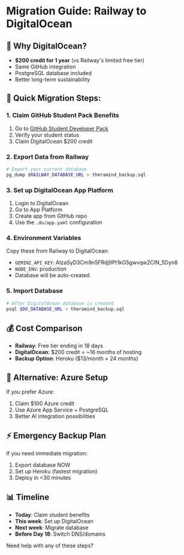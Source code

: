 # Migration Guide: Railway to DigitalOcean

## 🎯 Why DigitalOcean?
- **$200 credit for 1 year** (vs Railway's limited free tier)
- Same GitHub integration
- PostgreSQL database included
- Better long-term sustainability

## 🚀 Quick Migration Steps:

### 1. **Claim GitHub Student Pack Benefits**
1. Go to [GitHub Student Developer Pack](https://education.github.com/pack)
2. Verify your student status
3. Claim DigitalOcean $200 credit

### 2. **Export Data from Railway**
```bash
# Export your current database
pg_dump $RAILWAY_DATABASE_URL > theramind_backup.sql
```

### 3. **Set up DigitalOcean App Platform**
1. Login to DigitalOcean
2. Go to App Platform
3. Create app from GitHub repo
4. Use the `.do/app.yaml` configuration

### 4. **Environment Variables**
Copy these from Railway to DigitalOcean:
- `GEMINI_API_KEY`: AIzaSyD3Cm9n5FRdj9Pt1kG5gwvqw2CIN_5Dyn8
- `NODE_ENV`: production
- Database will be auto-created

### 5. **Import Database**
```bash
# After DigitalOcean database is created
psql $DO_DATABASE_URL < theramind_backup.sql
```

## 💰 **Cost Comparison**
- **Railway**: Free tier ending in 18 days
- **DigitalOcean**: $200 credit = ~16 months of hosting
- **Backup Option**: Heroku ($13/month × 24 months)

## 🔄 **Alternative: Azure Setup**
If you prefer Azure:
1. Claim $100 Azure credit
2. Use Azure App Service + PostgreSQL
3. Better AI integration possibilities

## ⚡ **Emergency Backup Plan**
If you need immediate migration:
1. Export database NOW
2. Set up Heroku (fastest migration)
3. Deploy in <30 minutes

## 📊 **Timeline**
- **Today**: Claim student benefits
- **This week**: Set up DigitalOcean
- **Next week**: Migrate database
- **Before Day 18**: Switch DNS/domains

Need help with any of these steps?